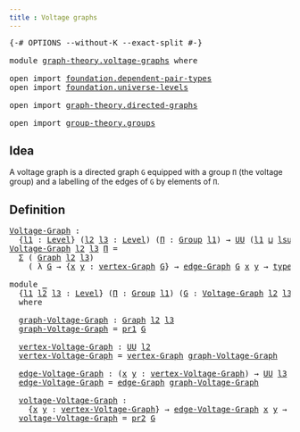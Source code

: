 ```yaml
---
title : Voltage graphs
--- 
```


<pre class="Agda"><a id="42" class="Symbol">{-#</a> <a id="46" class="Keyword">OPTIONS</a> <a id="54" class="Pragma">--without-K</a> <a id="66" class="Pragma">--exact-split</a> <a id="80" class="Symbol">#-}</a>

<a id="85" class="Keyword">module</a> <a id="92" href="graph-theory.voltage-graphs.html" class="Module">graph-theory.voltage-graphs</a> <a id="120" class="Keyword">where</a>

<a id="127" class="Keyword">open</a> <a id="132" class="Keyword">import</a> <a id="139" href="foundation.dependent-pair-types.html" class="Module">foundation.dependent-pair-types</a>
<a id="171" class="Keyword">open</a> <a id="176" class="Keyword">import</a> <a id="183" href="foundation.universe-levels.html" class="Module">foundation.universe-levels</a>

<a id="211" class="Keyword">open</a> <a id="216" class="Keyword">import</a> <a id="223" href="graph-theory.directed-graphs.html" class="Module">graph-theory.directed-graphs</a>

<a id="253" class="Keyword">open</a> <a id="258" class="Keyword">import</a> <a id="265" href="group-theory.groups.html" class="Module">group-theory.groups</a>
</pre>
## Idea

A voltage graph is a directed graph `G` equipped with a group `Π` (the voltage group) and a labelling of the edges of `G` by elements of `Π`.

## Definition

<pre class="Agda"><a id="Voltage-Graph"></a><a id="465" href="graph-theory.voltage-graphs.html#465" class="Function">Voltage-Graph</a> <a id="479" class="Symbol">:</a>
  <a id="483" class="Symbol">{</a><a id="484" href="graph-theory.voltage-graphs.html#484" class="Bound">l1</a> <a id="487" class="Symbol">:</a> <a id="489" href="Agda.Primitive.html#597" class="Postulate">Level</a><a id="494" class="Symbol">}</a> <a id="496" class="Symbol">(</a><a id="497" href="graph-theory.voltage-graphs.html#497" class="Bound">l2</a> <a id="500" href="graph-theory.voltage-graphs.html#500" class="Bound">l3</a> <a id="503" class="Symbol">:</a> <a id="505" href="Agda.Primitive.html#597" class="Postulate">Level</a><a id="510" class="Symbol">)</a> <a id="512" class="Symbol">(</a><a id="513" href="graph-theory.voltage-graphs.html#513" class="Bound">Π</a> <a id="515" class="Symbol">:</a> <a id="517" href="group-theory.groups.html#2745" class="Function">Group</a> <a id="523" href="graph-theory.voltage-graphs.html#484" class="Bound">l1</a><a id="525" class="Symbol">)</a> <a id="527" class="Symbol">→</a> <a id="529" href="foundation-core.universe-levels.html#235" class="Primitive">UU</a> <a id="532" class="Symbol">(</a><a id="533" href="graph-theory.voltage-graphs.html#484" class="Bound">l1</a> <a id="536" href="Agda.Primitive.html#810" class="Primitive Operator">⊔</a> <a id="538" href="Agda.Primitive.html#780" class="Primitive">lsuc</a> <a id="543" href="graph-theory.voltage-graphs.html#497" class="Bound">l2</a> <a id="546" href="Agda.Primitive.html#810" class="Primitive Operator">⊔</a> <a id="548" href="Agda.Primitive.html#780" class="Primitive">lsuc</a> <a id="553" href="graph-theory.voltage-graphs.html#500" class="Bound">l3</a><a id="555" class="Symbol">)</a>
<a id="557" href="graph-theory.voltage-graphs.html#465" class="Function">Voltage-Graph</a> <a id="571" href="graph-theory.voltage-graphs.html#571" class="Bound">l2</a> <a id="574" href="graph-theory.voltage-graphs.html#574" class="Bound">l3</a> <a id="577" href="graph-theory.voltage-graphs.html#577" class="Bound">Π</a> <a id="579" class="Symbol">=</a>
  <a id="583" href="foundation-core.dependent-pair-types.html#515" class="Record">Σ</a> <a id="585" class="Symbol">(</a> <a id="587" href="graph-theory.directed-graphs.html#483" class="Function">Graph</a> <a id="593" href="graph-theory.voltage-graphs.html#571" class="Bound">l2</a> <a id="596" href="graph-theory.voltage-graphs.html#574" class="Bound">l3</a><a id="598" class="Symbol">)</a>
    <a id="604" class="Symbol">(</a> <a id="606" class="Symbol">λ</a> <a id="608" href="graph-theory.voltage-graphs.html#608" class="Bound">G</a> <a id="610" class="Symbol">→</a> <a id="612" class="Symbol">{</a><a id="613" href="graph-theory.voltage-graphs.html#613" class="Bound">x</a> <a id="615" href="graph-theory.voltage-graphs.html#615" class="Bound">y</a> <a id="617" class="Symbol">:</a> <a id="619" href="graph-theory.directed-graphs.html#635" class="Function">vertex-Graph</a> <a id="632" href="graph-theory.voltage-graphs.html#608" class="Bound">G</a><a id="633" class="Symbol">}</a> <a id="635" class="Symbol">→</a> <a id="637" href="graph-theory.directed-graphs.html#682" class="Function">edge-Graph</a> <a id="648" href="graph-theory.voltage-graphs.html#608" class="Bound">G</a> <a id="650" href="graph-theory.voltage-graphs.html#613" class="Bound">x</a> <a id="652" href="graph-theory.voltage-graphs.html#615" class="Bound">y</a> <a id="654" class="Symbol">→</a> <a id="656" href="group-theory.groups.html#2988" class="Function">type-Group</a> <a id="667" href="graph-theory.voltage-graphs.html#577" class="Bound">Π</a><a id="668" class="Symbol">)</a>

<a id="671" class="Keyword">module</a> <a id="678" href="graph-theory.voltage-graphs.html#678" class="Module">_</a>
  <a id="682" class="Symbol">{</a><a id="683" href="graph-theory.voltage-graphs.html#683" class="Bound">l1</a> <a id="686" href="graph-theory.voltage-graphs.html#686" class="Bound">l2</a> <a id="689" href="graph-theory.voltage-graphs.html#689" class="Bound">l3</a> <a id="692" class="Symbol">:</a> <a id="694" href="Agda.Primitive.html#597" class="Postulate">Level</a><a id="699" class="Symbol">}</a> <a id="701" class="Symbol">(</a><a id="702" href="graph-theory.voltage-graphs.html#702" class="Bound">Π</a> <a id="704" class="Symbol">:</a> <a id="706" href="group-theory.groups.html#2745" class="Function">Group</a> <a id="712" href="graph-theory.voltage-graphs.html#683" class="Bound">l1</a><a id="714" class="Symbol">)</a> <a id="716" class="Symbol">(</a><a id="717" href="graph-theory.voltage-graphs.html#717" class="Bound">G</a> <a id="719" class="Symbol">:</a> <a id="721" href="graph-theory.voltage-graphs.html#465" class="Function">Voltage-Graph</a> <a id="735" href="graph-theory.voltage-graphs.html#686" class="Bound">l2</a> <a id="738" href="graph-theory.voltage-graphs.html#689" class="Bound">l3</a> <a id="741" href="graph-theory.voltage-graphs.html#702" class="Bound">Π</a><a id="742" class="Symbol">)</a>
  <a id="746" class="Keyword">where</a>

  <a id="755" href="graph-theory.voltage-graphs.html#755" class="Function">graph-Voltage-Graph</a> <a id="775" class="Symbol">:</a> <a id="777" href="graph-theory.directed-graphs.html#483" class="Function">Graph</a> <a id="783" href="graph-theory.voltage-graphs.html#686" class="Bound">l2</a> <a id="786" href="graph-theory.voltage-graphs.html#689" class="Bound">l3</a>
  <a id="791" href="graph-theory.voltage-graphs.html#755" class="Function">graph-Voltage-Graph</a> <a id="811" class="Symbol">=</a> <a id="813" href="foundation-core.dependent-pair-types.html#605" class="Field">pr1</a> <a id="817" href="graph-theory.voltage-graphs.html#717" class="Bound">G</a>

  <a id="822" href="graph-theory.voltage-graphs.html#822" class="Function">vertex-Voltage-Graph</a> <a id="843" class="Symbol">:</a> <a id="845" href="foundation-core.universe-levels.html#235" class="Primitive">UU</a> <a id="848" href="graph-theory.voltage-graphs.html#686" class="Bound">l2</a>
  <a id="853" href="graph-theory.voltage-graphs.html#822" class="Function">vertex-Voltage-Graph</a> <a id="874" class="Symbol">=</a> <a id="876" href="graph-theory.directed-graphs.html#635" class="Function">vertex-Graph</a> <a id="889" href="graph-theory.voltage-graphs.html#755" class="Function">graph-Voltage-Graph</a>

  <a id="912" href="graph-theory.voltage-graphs.html#912" class="Function">edge-Voltage-Graph</a> <a id="931" class="Symbol">:</a> <a id="933" class="Symbol">(</a><a id="934" href="graph-theory.voltage-graphs.html#934" class="Bound">x</a> <a id="936" href="graph-theory.voltage-graphs.html#936" class="Bound">y</a> <a id="938" class="Symbol">:</a> <a id="940" href="graph-theory.voltage-graphs.html#822" class="Function">vertex-Voltage-Graph</a><a id="960" class="Symbol">)</a> <a id="962" class="Symbol">→</a> <a id="964" href="foundation-core.universe-levels.html#235" class="Primitive">UU</a> <a id="967" href="graph-theory.voltage-graphs.html#689" class="Bound">l3</a>
  <a id="972" href="graph-theory.voltage-graphs.html#912" class="Function">edge-Voltage-Graph</a> <a id="991" class="Symbol">=</a> <a id="993" href="graph-theory.directed-graphs.html#682" class="Function">edge-Graph</a> <a id="1004" href="graph-theory.voltage-graphs.html#755" class="Function">graph-Voltage-Graph</a>

  <a id="1027" href="graph-theory.voltage-graphs.html#1027" class="Function">voltage-Voltage-Graph</a> <a id="1049" class="Symbol">:</a>
    <a id="1055" class="Symbol">{</a><a id="1056" href="graph-theory.voltage-graphs.html#1056" class="Bound">x</a> <a id="1058" href="graph-theory.voltage-graphs.html#1058" class="Bound">y</a> <a id="1060" class="Symbol">:</a> <a id="1062" href="graph-theory.voltage-graphs.html#822" class="Function">vertex-Voltage-Graph</a><a id="1082" class="Symbol">}</a> <a id="1084" class="Symbol">→</a> <a id="1086" href="graph-theory.voltage-graphs.html#912" class="Function">edge-Voltage-Graph</a> <a id="1105" href="graph-theory.voltage-graphs.html#1056" class="Bound">x</a> <a id="1107" href="graph-theory.voltage-graphs.html#1058" class="Bound">y</a> <a id="1109" class="Symbol">→</a> <a id="1111" href="group-theory.groups.html#2988" class="Function">type-Group</a> <a id="1122" href="graph-theory.voltage-graphs.html#702" class="Bound">Π</a>
  <a id="1126" href="graph-theory.voltage-graphs.html#1027" class="Function">voltage-Voltage-Graph</a> <a id="1148" class="Symbol">=</a> <a id="1150" href="foundation-core.dependent-pair-types.html#617" class="Field">pr2</a> <a id="1154" href="graph-theory.voltage-graphs.html#717" class="Bound">G</a>
</pre>